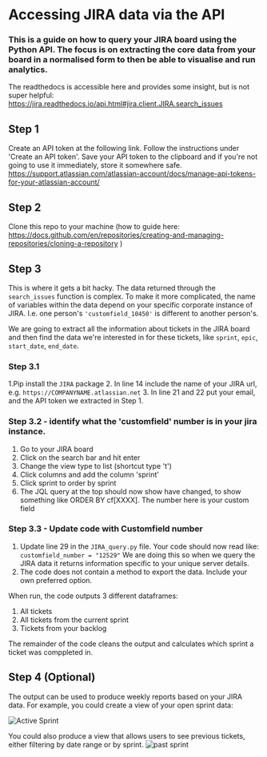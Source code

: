 # Accessing JIRA data via the API

### This is a guide on how to query your JIRA board using the Python API. The focus is on extracting the core data from your board in a normalised form to then be able to visualise and run analytics.

The readthedocs is accessible here and provides some insight, but is not super helpful: https://jira.readthedocs.io/api.html#jira.client.JIRA.search_issues

## Step 1

Create an API token at the following link. Follow the instructions under 'Create an API token'. Save your API token to the clipboard and if you're not going to use it immediately, store it somewhere safe. 
https://support.atlassian.com/atlassian-account/docs/manage-api-tokens-for-your-atlassian-account/


## Step 2

Clone this repo to your machine (how to guide here: https://docs.github.com/en/repositories/creating-and-managing-repositories/cloning-a-repository )

## Step 3

This is where it gets a bit hacky. The data returned through the `search_issues` function is complex. To make it more complicated, the name of variables within the data depend on your specific corporate instance of JIRA. I.e. one person's `'customfield_10450'` is different to another person's. 

We are going to extract all the information about tickets in the JIRA board and then find the data we're interested in for these tickets, like `sprint`, `epic`, `start_date`, `end_date`.

### Step 3.1 

1.Pip install the `JIRA` package
2. In line 14 include the name of your JIRA url, e.g.    `https://COMPANYNAME.atlassian.net`
3. In line 21 and 22 put your email, and the API token we extracted in Step 1.

### Step 3.2 - identify what the 'customfield' number is in your jira instance. 

1. Go to your JIRA board
2. Click on the search bar and hit enter
3. Change the view type to list (shortcut type 't')
4. Click columns and add the column 'sprint'
5. Click sprint to order by sprint
6. The JQL query at the top should now show have changed, to show something like ORDER BY cf[XXXX]. The number here is your custom field

### Step 3.3 - Update code with Customfield number

1. Update line 29 in the  `JIRA_query.py` file.  Your code should now read like:
   `customfield_number = "12529"`
   We are doing this so when we query the JIRA data it returns information specific to your unique server details. 
2. The code does not contain a method to export the data. Include your own preferred option.

When run, the code outputs 3 different dataframes:
1. All tickets
2. All tickets from the current sprint
3. Tickets from your backlog

The remainder of the code cleans the output and calculates which sprint a ticket was comppleted in. 

## Step 4 (Optional)

The output can be used to produce weekly reports based on your JIRA data. For example, you could create a view of your open sprint data:

![Active Sprint](https://github.com/alex-stephenson/JIRA_API_Query/assets/49374679/44a7afec-2394-4844-a5ed-19dd6517e0b7)



You could also produce a view that allows users to see previous tickets, either filtering by date range or by sprint. 
![past sprint](https://github.com/alex-stephenson/JIRA_API_Query/assets/49374679/a508318b-2a57-4e1d-b08c-8fbf752a202c)


